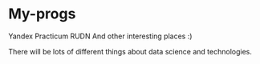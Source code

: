 # My-progs
Yandex Practicum
RUDN
And other interesting places :)

There will be lots of different things about data science and technologies.
